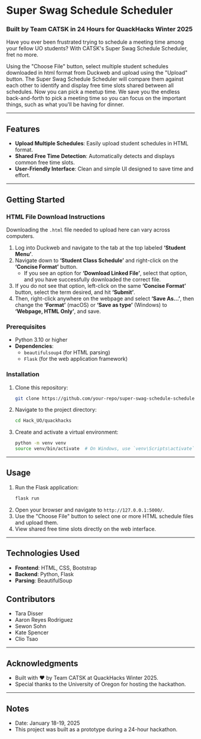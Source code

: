 # Super Swag Schedule Scheduler

### Built by Team CATSK in 24 Hours for QuackHacks Winter 2025


Have you ever been frustrated trying to schedule a meeting time among your fellow UO students? With CATSK's Super Swag Schedule Scheduler, fret no more.

Using the "Choose File" button, select multiple student schedules downloaded in html format from Duckweb and upload using the "Upload" button.  The Super Swag Schedule Scheduler will compare them against each other to identify and display free time slots shared between all schedules. Now you can pick a meetup time. We save you the endless back-and-forth to pick a meeting time so you can focus on the important things, such as what you'll be having for dinner.

---

## Features
- **Upload Multiple Schedules**: Easily upload student schedules in HTML format.
- **Shared Free Time Detection**: Automatically detects and displays common free time slots.
- **User-Friendly Interface**: Clean and simple UI designed to save time and effort.

---

## Getting Started

### HTML File Download Instructions
Downloading the `.html` file needed to upload here can vary across computers. 

1. Log into Duckweb and navigate to the tab at the top labeled **‘Student Menu’**.
2. Navigate down to **‘Student Class Schedule’** and right-click on the **‘Concise Format’** button.  
   - If you see an option for **‘Download Linked File’**, select that option, and you have successfully downloaded the correct file.
3. If you do not see that option, left-click on the same **‘Concise Format’** button, select the term desired, and hit **‘Submit’**.
4. Then, right-click anywhere on the webpage and select **‘Save As…’**, then change the **‘Format’** (macOS) or **‘Save as type’** (Windows) to **‘Webpage, HTML Only’**, and save.


### Prerequisites
- Python 3.10 or higher
- **Dependencies**:
  - `beautifulsoup4` (for HTML parsing)
  - `Flask` (for the web application framework)

### Installation
1. Clone this repository:
   ```bash
   git clone https://github.com/your-repo/super-swag-schedule-scheduler.git

2. Navigate to the project directory:
   ```bash
   cd Hack_UO/quackhacks

3. Create and activate a virtual environment:
   ```bash
   python -m venv venv
   source venv/bin/activate  # On Windows, use `venv\Scripts\activate`

---

## Usage

1. Run the Flask application:
   ```bash
   flask run
2. Open your browser and navigate to `http://127.0.0.1:5000/`.
3. Use the "Choose File" button to select one or more HTML schedule files and upload them.
4. View shared free time slots directly on the web interface.

---

## Technologies Used
- **Frontend**: HTML, CSS, Bootstrap
- **Backend**: Python, Flask
- **Parsing**: BeautifulSoup

## Contributors
- Tara Disser
- Aaron Reyes Rodriguez
- Sewon Sohn
- Kate Spencer
- Clio Tsao

---

## Acknowledgments
- Built with ❤️ by Team CATSK at QuackHacks Winter 2025.
- Special thanks to the University of Oregon for hosting the hackathon.

---

## Notes
- Date: January 18-19, 2025
- This project was built as a prototype during a 24-hour hackathon.

